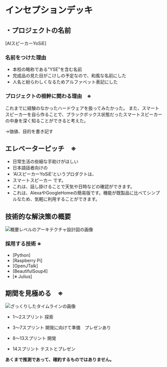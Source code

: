 # インセプションデッキ

## ・プロジェクトの名前

[AIスピーカーYoSiE]

### 名前をつけた理由

- 本校の略称である"YSE"を含む名前
- 完成品の見た目がこけしの予定なので、和風な名前にした
- 人名と紛らわしくなるためアルファベット表記にした

<div style="page-break-before:always">
</div>


### プロジェクトの根幹に関わる理由　※

これまでに経験のなかったハードウェアを扱ってみたかった。
また、スマートスピーカーを自ら作ることで、ブラックボックス状態だったスマートスピーカーの中身を深く知ることができると考えた。

→価値、目的を書き記す

<div style="page-break-before:always">
</div>

## エレベーターピッチ　※

- 日常生活の些細な手助けがほしい
- 日本語話者向けの
- 'AIスピーカーYoSiE'というプロダクトは、
- スマートスピーカー です。
- これは、話し掛けることで天気や日時などの確認ができます。
- これは、AlexaやGoogleHomeの簡易版です。機能が既製品に比べてシンプルなため、気軽に利用することができます。
<div style="page-break-before:always">
</div>

## 技術的な解決策の概要

![概要レベルのアーキテクチャ設計図の画像]()

### 採用する技術 ※

- [Python]
- [Raspberry Pi]
- [OpenJTalk]
- [BeautifulSoup4]
- [※ Julius]

<div style="page-break-before:always">
</div>

## 期間を見極める　※

![ざっくりしたタイムラインの画像]()

- 1～2スプリント
	探索

- 3～7スプリント
	開発に向けて準備　プレゼンあり

- 8～13スプリント
	開発　

- 14スプリント
	テストとプレゼン


**あくまで推測であって、確約するものではありません。**